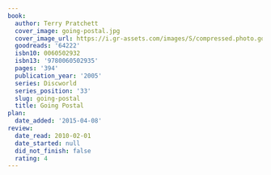 ```yaml
---
book:
  author: Terry Pratchett
  cover_image: going-postal.jpg
  cover_image_url: https://i.gr-assets.com/images/S/compressed.photo.goodreads.com/books/1388236899l/64222.jpg
  goodreads: '64222'
  isbn10: 0060502932
  isbn13: '9780060502935'
  pages: '394'
  publication_year: '2005'
  series: Discworld
  series_position: '33'
  slug: going-postal
  title: Going Postal
plan:
  date_added: '2015-04-08'
review:
  date_read: 2010-02-01
  date_started: null
  did_not_finish: false
  rating: 4
---
```

